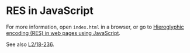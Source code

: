 # RES in JavaScript

For more information, open `index.html` in a browser, or go to
[Hieroglyphic encoding (RES) in web pages using JavaScript](http://mjn.host.cs.st-andrews.ac.uk/egyptian/res/js/).

See also [L2/18-236](http://www.unicode.org/L2/L2018/18236-nederhof.pdf).
